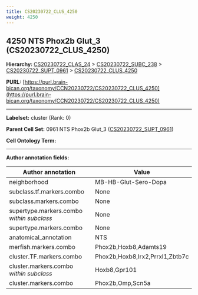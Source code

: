 ```yaml
---
title: CS20230722_CLUS_4250
weight: 4250
---
```

## 4250 NTS Phox2b Glut_3 (CS20230722_CLUS_4250)
<b>Hierarchy: </b>
[CS20230722_CLAS_24](../CS20230722_CLAS_24) >
[CS20230722_SUBC_238](../CS20230722_SUBC_238) >
[CS20230722_SUPT_0961](../CS20230722_SUPT_0961) >
[CS20230722_CLUS_4250](../CS20230722_CLUS_4250)

**PURL:** [https://purl.brain-bican.org/taxonomy/CCN20230722/CS20230722_CLUS_4250](https://purl.brain-bican.org/taxonomy/CCN20230722/CS20230722_CLUS_4250)

---


**Labelset:** cluster (Rank: 0)

**Parent Cell Set:** 0961 NTS Phox2b Glut_3 ([CS20230722_SUPT_0961](../CS20230722_SUPT_0961))



**Cell Ontology Term:** 

[MARKER GENES.]: #


---

[TRANSFERRED ANNOTATIONS.]: #


[AUTHOR ANNOTATION FIELDS.]: #


**Author annotation fields:**

| Author annotation | Value |
|-------------------|-------|
|neighborhood|MB-HB-Glut-Sero-Dopa|
|subclass.tf.markers.combo|None|
|subclass.markers.combo|None|
|supertype.markers.combo _within subclass_|None|
|supertype.markers.combo|None|
|anatomical_annotation|NTS|
|merfish.markers.combo|Phox2b,Hoxb8,Adamts19|
|cluster.TF.markers.combo|Phox2b,Hoxb8,Irx2,Prrxl1,Zbtb7c|
|cluster.markers.combo _within subclass_|Hoxb8,Gpr101|
|cluster.markers.combo|Phox2b,Omp,Scn5a|
